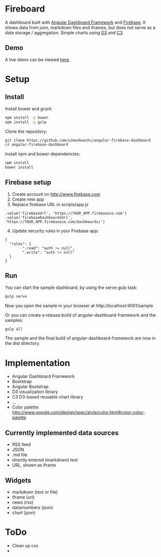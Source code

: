 Fireboard
===================
A dashboard built with [Angular Dashboard Framework](https://github.com/sdorra/angular-dashboard-framework) and [Firebase](https://www.firebase.com). It shows data from json, markdown files and iframes, but does not serve as a data storage / aggregation. Simple charts using [D3](http://d3js.org) and [C3](http://c3js.org).

Demo
----
A live demo can be viewed [here](http://simonbuechi.github.io/angular-firebase-dashboard/). 

Setup
======

Install
-------

Install bower and grunt:

```bash
npm install -g bower
npm install -g gulp
```

Clone the repository:

```bash
git clone https://github.com/simonbuechi/angular-firebase-dashboard
cd angular-firebase-dashboard
```

Install npm and bower dependencies:

```bash
npm install
bower install
```


Firebase setup
---------------
1. Create account on http://www.firebase.com
2. Create new app
3. Replace firebase URL in scripts/app.js
```  
.value('firebaseUrl', 'https://YOUR_APP.firebaseio.com')
.value('firebaseDashboardsUrl', 'https://YOUR_APP.firebaseio.com/dashboards/')
```
4. Update security rules in your Firebase app:
```
{
  "rules": {
        ".read": "auth != null",
        ".write": "auth != null"
  }
}
```

Run
----
You can start the sample dashboard, by using the serve gulp task:

```bash
gulp serve
```

Now you open the sample in your browser at http://localhost:9001/sample

Or you can create a release build of angular-dashboard-framework and the samples:

```bash
gulp all
```
The sample and the final build of angular-dashboard-framework are now in the dist directory.


Implementation
============

- Angular Dashboard Framework
- Bootstrap
- Angular Bootstrap
- D3 visualization library
- C3 D3-based reusable chart library
- ...
- Color palette: http://www.google.com/design/spec/style/color.html#color-color-palette


Currently implemented data sources
-----------------------
- RSS feed
- JSON
- .md file
- directly entered (markdown) text
- URL, shown as iframe

Widgets
--------
- markdown (text or file)
- iframe (url)
- news (rss)
- data/numbers (json)
- chart (json)


ToDo
======

- Clean up css
- 
